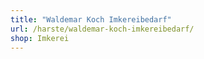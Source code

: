 ```yaml
---
title: "Waldemar Koch Imkereibedarf"
url: /harste/waldemar-koch-imkereibedarf/
shop: Imkerei
---
```

